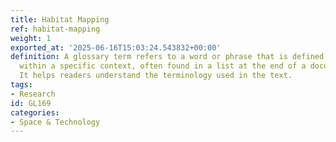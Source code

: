 ```yaml
---
title: Habitat Mapping
ref: habitat-mapping
weight: 1
exported_at: '2025-06-16T15:03:24.543832+00:00'
definition: A glossary term refers to a word or phrase that is defined and explained
  within a specific context, often found in a list at the end of a document or book.
  It helps readers understand the terminology used in the text.
tags:
- Research
id: GL169
categories:
- Space & Technology
---
```


